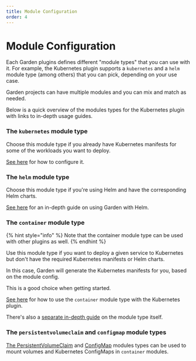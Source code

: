 ```yaml
---
title: Module Configuration
order: 4
---
```


# Module Configuration

Each Garden plugins defines different "module types" that you can use with it. For example, the Kubernetes plugin supports a `kubernetes` and a `helm` module type (among others) that you can pick, depending on your use case.

Garden projects can have multiple modules and you can mix and match as needed.

Below is a quick overview of the modules types for the Kubernetes plugin with links to in-depth usage guides.

### The `kubernetes` module type

Choose this module type if you already have Kubernetes manifests for some of the workloads you want to deploy.

[See here](./kubernetes.md) for how to configure it.

### The `helm` module type

Choose this module type if you're using Helm and have the corresponding Helm charts.

[See here](./helm.md) for an in-depth guide on using Garden with Helm.

### The `container` module type

{% hint style="info" %}
Note that the container module type can be used with other plugins as well.
{% endhint %}

Use this module type if you want to deploy a given service to Kubernetes but don't have the required Kubernetes manifests or Helm charts. 

In this case, Garden will generate the Kubernetes manifests for you, based on the module config.

This is a good choice when getting started.

[See here](./container.md) for how to use the `container` module
type with the Kubernetes plugin.

There's also a [separate in-depth guide](../../other-plugins/container.md) on the module type itself.

### The `persistentvolumeclaim` and `configmap` module types

[The PersistentVolumeClaim](./persistentvolumeclaim.md) and
[ConfigMap](./configmap.md) modules types can be used to mount
volumes and Kubernetes ConfigMaps in `container` modules.

